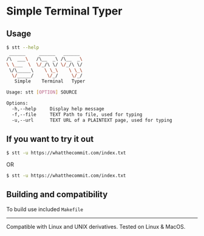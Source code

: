 # Simple Terminal Typer

## Usage

```sh
$ stt --help
 ______     ______   ______
/\  ___\   /\__  _\ /\__  _\
\ \___  \  \/_/\ \/ \/_/\ \/
 \/\_____\    \ \_\    \ \_\
  \/_____/     \/_/     \/_/
   Simple    Terminal   Typer

Usage: stt [OPTION] SOURCE

Options:
  -h,--help     Display help message
  -f,--file     TEXT Path to file, used for typing
  -u,--url      TEXT URL of a PLAINTEXT page, used for typing
```

## If you want to try it out

```sh
$ stt -u https://whatthecommit.com/index.txt
```

OR

```sh
$ stt -u https://whatthecommit.com/index.txt
```

## Building and compatibility

To build use included `Makefile`

***

Compatible with Linux and UNIX derivatives.
Tested on Linux & MacOS.
